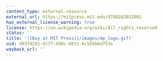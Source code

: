 ```yaml
---
content_type: external-resource
external_url: https://mitpress.mit.edu/9780262032001
has_external_license_warning: true
license: https://en.wikipedia.org/wiki/All_rights_reserved
status: ''
title: '![Buy at MIT Press](/images/mp_logo.gif)'
uid: d93f9291-dc7f-490c-8813-bc556b6d753e
wayback_url: ''
---
```

